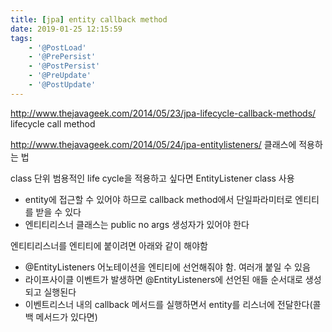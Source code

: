 ```yaml
---
title: [jpa] entity callback method
date: 2019-01-25 12:15:59
tags:
    - '@PostLoad'
    - '@PrePersist'
    - '@PostPersist'
    - '@PreUpdate'
    - '@PostUpdate'
---
```


<http://www.thejavageek.com/2014/05/23/jpa-lifecycle-callback-methods/>
lifecycle call method

<http://www.thejavageek.com/2014/05/24/jpa-entitylisteners/>
클래스에 적용하는 법

class 단위 범용적인 life cycle을 적용하고 싶다면
EntityListener class 사용  

- entity에 접근할 수 있어야 하므로 callback method에서 단일파라미터로 엔티티를 받을 수 있다
- 엔티티리스너 클래스는 public no args 생성자가 있어야 한다  

엔티티리스너를 엔티티에 붙이려면 아래와 같이 해야함  
- @EntityListeners 어노테이션을 엔티티에 선언해줘야 함. 여러개 붙일 수 있음  
- 라이프사이클 이벤트가 발생하면 @EntityListeners에 선언된 애들 순서대로 생성되고 실행된다  
- 이벤트리스너 내의 callback 메서드를 실행하면서 entity를 리스너에 전달한다(콜백 메서드가 있다면)  



<!-- more -->